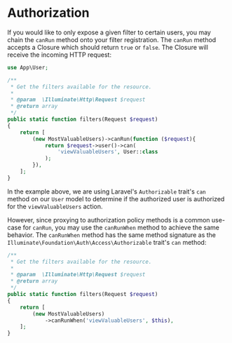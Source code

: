 # Authorization

If you would like to only expose a given filter to certain users, you may chain the `canRun` method onto your filter registration. The `canRun` method accepts a Closure which should return `true` or `false`. The Closure will receive the incoming HTTP request:

```php
use App\User;

/**
 * Get the filters available for the resource.
 *
 * @param  \Illuminate\Http\Request $request
 * @return array
 */
public static function filters(Request $request)
{
    return [
        (new MostValuableUsers)->canRun(function ($request){
            return $request->user()->can(
                'viewValuableUsers', User::class
            );
        }),
    ];
}
```

In the example above, we are using Laravel's `Authorizable` trait's `can` method on our `User` model to determine if the authorized user is authorized for the `viewValuableUsers` action. 

However, since proxying to authorization policy methods is a common use-case for `canRun`, you may use the `canRunWhen` method to achieve the same behavior. The `canRunWhen` method has the same method signature as the `Illuminate\Foundation\Auth\Access\Authorizable` trait's `can` method:

```php
/**
 * Get the filters available for the resource.
 *
 * @param  \Illuminate\Http\Request $request
 * @return array
 */
public static function filters(Request $request)
{
    return [
        (new MostValuableUsers)
        	->canRunWhen('viewValuableUsers', $this),
    ];
}
```

